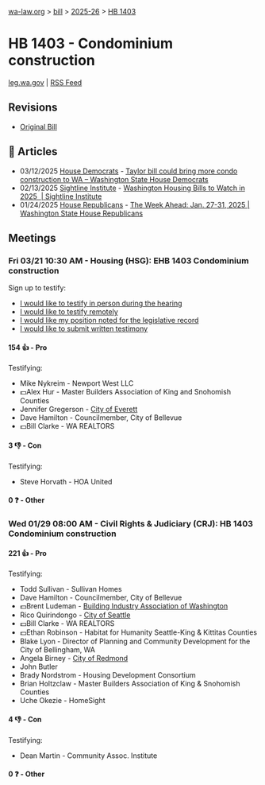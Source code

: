 [wa-law.org](/) > [bill](/bill/) > [2025-26](/bill/2025-26/) > [HB 1403](/bill/2025-26/hb/1403/)

# HB 1403 - Condominium construction
[leg.wa.gov](https://app.leg.wa.gov/billsummary?BillNumber=1403&Year=2025&Initiative=false) | [RSS Feed](./rss.xml)

## Revisions
* [Original Bill](1/)

## 📰 Articles
* 03/12/2025 [House Democrats](/org/house_democrats/) - [Taylor bill could bring more condo construction to WA – Washington State House Democrats](https://housedemocrats.wa.gov/blog/2025/03/12/taylor-bill-could-bring-more-condo-construction-to-wa/#:~:text=House%20Bill%201403)
* 02/13/2025 [Sightline Institute](/org/sightline_institute/) - [Washington Housing Bills to Watch in 2025  | Sightline Institute](https://www.sightline.org/2025/02/13/washington-housing-bills-to-watch-in-2025/#:~:text=HB%201403)
* 01/24/2025 [House Republicans](/org/house_republicans/) - [The Week Ahead: Jan. 27-31, 2025 | Washington State House Republicans](https://houserepublicans.wa.gov/week/the-week-ahead-jan-27-31-2025/#:~:text=HB%201403)

## Meetings
### Fri 03/21 10:30 AM - Housing (HSG): EHB 1403 Condominium construction
Sign up to testify:
* [I would like to testify in person during the hearing](https://app.leg.wa.gov/csi/Testifier/Add?chamber=House&mId=33078&aId=165898&caId=26553&tId=1)
* [I would like to testify remotely](https://app.leg.wa.gov/csi/Testifier/Add?chamber=House&mId=33078&aId=165898&caId=26553&tId=2)
* [I would like my position noted for the legislative record](https://app.leg.wa.gov/csi/Testifier/Add?chamber=House&mId=33078&aId=165898&caId=26553&tId=3)
* [I would like to submit written testimony](https://app.leg.wa.gov/csi/Testifier/Add?chamber=House&mId=33078&aId=165898&caId=26553&tId=4)

#### 154 👍 - Pro
Testifying:
* Mike Nykreim - Newport West LLC
* 💵Alex Hur - Master Builders Association of King and Snohomish Counties
* Jennifer Gregerson - [City of Everett](/org/city_of_everett/)
* Dave Hamilton - Councilmember, City of Bellevue
* 💵Bill Clarke - WA REALTORS

#### 3 👎 - Con
Testifying:
* Steve Horvath - HOA United

#### 0 ❓ - Other

### Wed 01/29 08:00 AM - Civil Rights & Judiciary (CRJ): HB 1403 Condominium construction
#### 221 👍 - Pro
Testifying:
* Todd Sullivan - Sullivan Homes
* Dave Hamilton - Councilmember, City of Bellevue
* 💵Brent Ludeman - [Building Industry Association of Washington](/org/building_industry_association_of_washington/)
* Rico Quirindongo - [City of Seattle](/org/city_of_seattle/)
* 💵Bill Clarke - WA REALTORS
* 💵Ethan Robinson - Habitat for Humanity Seattle-King & Kittitas Counties
* Blake Lyon - Director of Planning and Community Development for the City of Bellingham, WA
* Angela Birney - [City of Redmond](/org/city_of_redmond/)
* John Butler
* Brady Nordstrom - Housing Development Consortium
* Brian Holtzclaw - Master Builders Association of King & Snohomish Counties
* Uche Okezie - HomeSight

#### 4 👎 - Con
Testifying:
* Dean Martin - Community Assoc. Institute

#### 0 ❓ - Other
